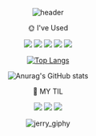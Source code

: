 <div align=center>  
  
![header](https://capsule-render.vercel.app/api?type=wave&color=FF9977&height=90&section=header&text=Hello!%20ImReese!&fontSize=40&fontColor=FFFFFF)
  
</div>

<div align=center>  
<p>
🌞 I've Used
  </p>
<img src="https://img.shields.io/badge/html-E34F26?style=for-the-badge&logo=html5&logoColor=white">
<img src="https://img.shields.io/badge/css-1572B6?style=for-the-badge&logo=css3&logoColor=white">
<img src="https://img.shields.io/badge/javascript-F7DF1E?style=for-the-badge&logo=javascript&logoColor=black">
<img src="https://img.shields.io/badge/Vue.js-4FC08D?style=for-the-badge&logo=Vue.js&logoColor=white">
<img src="https://img.shields.io/badge/react-61DAFB?style=for-the-badge&logo=react&logoColor=black">

[![Top Langs](https://github-readme-stats.vercel.app/api/top-langs/?username=reeseo3o&layout=compact&theme=radical)](https://github.com/reeseo3o/reeseo3o)
 
![Anurag's GitHub stats](https://github-readme-stats.vercel.app/api?username=reeseo3oshow_icons=true&theme=radical)
  
</div>

<div align=center>  
<p>
🌝 MY TIL
</p>
<img src="https://img.shields.io/badge/github-181717?style=for-the-badge&logo=github&logoColor=white">
<a href="https://not-yaeji.tistory.com"><img src="https://img.shields.io/badge/tistory-F9F999?style=for-the-badge&logo=tistory&logoColor=FFFFFF"/></a>
<a href="https://yeahhaaa.notion.site/HOME-00f50e734a8b477fb72928cbf6c7cf94"><img src="https://img.shields.io/badge/notion-FF9999?style=for-the-badge&logo=notion&logoColor=FFFFFF"/></a>
</div>


<div align=center>
  
![jerry_giphy](https://user-images.githubusercontent.com/99670118/154081090-4860ec49-4a72-405a-956b-2d1a91f19cf2.gif)
</div>

